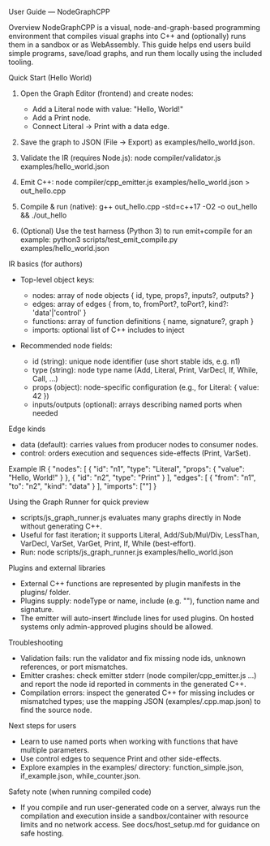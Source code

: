User Guide — NodeGraphCPP

Overview
NodeGraphCPP is a visual, node-and-graph-based programming environment that compiles visual graphs into C++ and (optionally) runs them in a sandbox or as WebAssembly. This guide helps end users build simple programs, save/load graphs, and run them locally using the included tooling.

Quick Start (Hello World)
1. Open the Graph Editor (frontend) and create nodes:
   - Add a Literal node with value: "Hello, World!"
   - Add a Print node.
   - Connect Literal -> Print with a data edge.
2. Save the graph to JSON (File → Export) as examples/hello_world.json.
3. Validate the IR (requires Node.js):
   node compiler/validator.js examples/hello_world.json

4. Emit C++:
   node compiler/cpp_emitter.js examples/hello_world.json > out_hello.cpp

5. Compile & run (native):
   g++ out_hello.cpp -std=c++17 -O2 -o out_hello && ./out_hello

6. (Optional) Use the test harness (Python 3) to run emit+compile for an example:
   python3 scripts/test_emit_compile.py examples/hello_world.json

IR basics (for authors)
- Top-level object keys:
  - nodes: array of node objects { id, type, props?, inputs?, outputs? }
  - edges: array of edges { from, to, fromPort?, toPort?, kind?: 'data'|'control' }
  - functions: array of function definitions { name, signature?, graph }
  - imports: optional list of C++ includes to inject

- Recommended node fields:
  - id (string): unique node identifier (use short stable ids, e.g. n1)
  - type (string): node type name (Add, Literal, Print, VarDecl, If, While, Call, ...)
  - props (object): node-specific configuration (e.g., for Literal: { value: 42 })
  - inputs/outputs (optional): arrays describing named ports when needed

Edge kinds
- data (default): carries values from producer nodes to consumer nodes.
- control: orders execution and sequences side-effects (Print, VarSet).

Example IR
{
  "nodes": [
    { "id": "n1", "type": "Literal", "props": { "value": "Hello, World!" } },
    { "id": "n2", "type": "Print" }
  ],
  "edges": [
    { "from": "n1", "to": "n2", "kind": "data" }
  ],
  "imports": ["<iostream>"]
}

Using the Graph Runner for quick preview
- scripts/js_graph_runner.js evaluates many graphs directly in Node without generating C++.
- Useful for fast iteration; it supports Literal, Add/Sub/Mul/Div, LessThan, VarDecl, VarSet, VarGet, Print, If, While (best-effort).
- Run:
  node scripts/js_graph_runner.js examples/hello_world.json

Plugins and external libraries
- External C++ functions are represented by plugin manifests in the plugins/ folder.
- Plugins supply: nodeType or name, include (e.g. "<cmath>"), function name and signature.
- The emitter will auto-insert #include lines for used plugins. On hosted systems only admin-approved plugins should be allowed.

Troubleshooting
- Validation fails: run the validator and fix missing node ids, unknown references, or port mismatches.
- Emitter crashes: check emitter stderr (node compiler/cpp_emitter.js ...) and report the node id reported in comments in the generated C++.
- Compilation errors: inspect the generated C++ for missing includes or mismatched types; use the mapping JSON (examples/<ir>.cpp.map.json) to find the source node.

Next steps for users
- Learn to use named ports when working with functions that have multiple parameters.
- Use control edges to sequence Print and other side-effects.
- Explore examples in the examples/ directory: function_simple.json, if_example.json, while_counter.json.

Safety note (when running compiled code)
- If you compile and run user-generated code on a server, always run the compilation and execution inside a sandbox/container with resource limits and no network access. See docs/host_setup.md for guidance on safe hosting.

